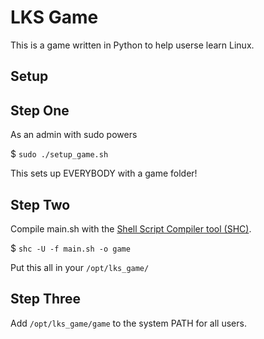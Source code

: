 LKS Game
========

This is a game written in Python to help userse learn Linux.

Setup
-----

Step One
--------

As an admin with sudo powers

$ `sudo ./setup_game.sh`

This sets up EVERYBODY with a game folder!


Step Two
--------

Compile main.sh with the [Shell Script Compiler tool (SHC)](http://www.datsi.fi.upm.es/~frosal/).

$ `shc -U -f main.sh -o game`

Put this all in your `/opt/lks_game/`


Step Three
----------

Add `/opt/lks_game/game` to the system PATH for all users.
